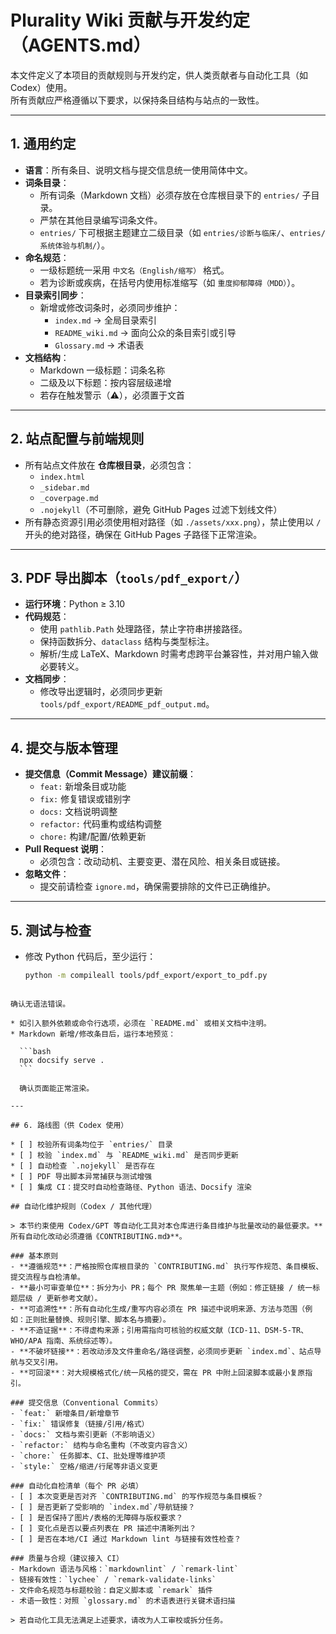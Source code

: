 # Plurality Wiki 贡献与开发约定（AGENTS.md）

本文件定义了本项目的贡献规则与开发约定，供人类贡献者与自动化工具（如 Codex）使用。  
所有贡献应严格遵循以下要求，以保持条目结构与站点的一致性。

---

## 1. 通用约定

- **语言**：所有条目、说明文档与提交信息统一使用简体中文。
- **词条目录**：
  - 所有词条（Markdown 文档）必须存放在仓库根目录下的 `entries/` 子目录。
  - 严禁在其他目录编写词条文件。
  - `entries/` 下可根据主题建立二级目录（如 `entries/诊断与临床/`、`entries/系统体验与机制/`）。
- **命名规范**：
  - 一级标题统一采用 `中文名（English/缩写）` 格式。
  - 若为诊断或疾病，在括号内使用标准缩写（如 `重度抑郁障碍（MDD）`）。
- **目录索引同步**：
  - 新增或修改词条时，必须同步维护：
    - `index.md` → 全局目录索引
    - `README_wiki.md` → 面向公众的条目索引或引导
    - `Glossary.md` → 术语表
- **文档结构**：
  - Markdown 一级标题：词条名称
  - 二级及以下标题：按内容层级递增
  - 若存在触发警示（⚠），必须置于文首

---

## 2. 站点配置与前端规则

- 所有站点文件放在 **仓库根目录**，必须包含：  
  - `index.html`  
  - `_sidebar.md`  
  - `_coverpage.md`  
  - `.nojekyll`（不可删除，避免 GitHub Pages 过滤下划线文件）  
- 所有静态资源引用必须使用相对路径（如 `./assets/xxx.png`），禁止使用以 `/` 开头的绝对路径，确保在 GitHub Pages 子路径下正常渲染。

---

## 3. PDF 导出脚本（`tools/pdf_export/`）

- **运行环境**：Python ≥ 3.10
- **代码规范**：
  - 使用 `pathlib.Path` 处理路径，禁止字符串拼接路径。
  - 保持函数拆分、`dataclass` 结构与类型标注。
  - 解析/生成 LaTeX、Markdown 时需考虑跨平台兼容性，并对用户输入做必要转义。
- **文档同步**：
  - 修改导出逻辑时，必须同步更新 `tools/pdf_export/README_pdf_output.md`。

---

## 4. 提交与版本管理

- **提交信息（Commit Message）建议前缀**：
  - `feat:` 新增条目或功能
  - `fix:` 修复错误或错别字
  - `docs:` 文档说明调整
  - `refactor:` 代码重构或结构调整
  - `chore:` 构建/配置/依赖更新
- **Pull Request 说明**：
  - 必须包含：改动动机、主要变更、潜在风险、相关条目或链接。
- **忽略文件**：
  - 提交前请检查 `ignore.md`，确保需要排除的文件已正确维护。

---

## 5. 测试与检查

- 修改 Python 代码后，至少运行：
  ```bash
  python -m compileall tools/pdf_export/export_to_pdf.py
````

确认无语法错误。

* 如引入额外依赖或命令行选项，必须在 `README.md` 或相关文档中注明。
* Markdown 新增/修改条目后，运行本地预览：

  ```bash
  npx docsify serve .
  ```

  确认页面能正常渲染。

---

## 6. 路线图（供 Codex 使用）

* [ ] 校验所有词条均位于 `entries/` 目录
* [ ] 校验 `index.md` 与 `README_wiki.md` 是否同步更新
* [ ] 自动检查 `.nojekyll` 是否存在
* [ ] PDF 导出脚本异常捕获与测试增强
* [ ] 集成 CI：提交时自动检查路径、Python 语法、Docsify 渲染

## 自动化维护规则（Codex / 其他代理）

> 本节约束使用 Codex/GPT 等自动化工具对本仓库进行条目维护与批量改动的最低要求。**所有自动化改动必须遵循《CONTRIBUTING.md》**。

### 基本原则
- **遵循规范**：严格按照仓库根目录的 `CONTRIBUTING.md` 执行写作规范、条目模板、提交流程与自检清单。
- **最小可审查单位**：拆分为小 PR；每个 PR 聚焦单一主题（例如：修正链接 / 统一标题层级 / 更新参考文献）。
- **可追溯性**：所有自动化生成/重写内容必须在 PR 描述中说明来源、方法与范围（例如：正则批量替换、规则引擎、脚本名与摘要）。
- **不造证据**：不得虚构来源；引用需指向可核验的权威文献（ICD-11、DSM-5-TR、WHO/APA 指南、系统综述等）。
- **不破坏链接**：若改动涉及文件重命名/路径调整，必须同步更新 `index.md`、站点导航与交叉引用。
- **可回滚**：对大规模格式化/统一风格的提交，需在 PR 中附上回滚脚本或最小复原指引。

### 提交信息（Conventional Commits）
- `feat:` 新增条目/新增章节
- `fix:` 错误修复（链接/引用/格式）
- `docs:` 文档与索引更新（不影响语义）
- `refactor:` 结构与命名重构（不改变内容含义）
- `chore:` 任务脚本、CI、批处理等维护项
- `style:` 空格/缩进/行尾等非语义变更

### 自动化自检清单（每个 PR 必填）
- [ ] 本次变更是否对齐 `CONTRIBUTING.md` 的写作规范与条目模板？
- [ ] 是否更新了受影响的 `index.md`/导航链接？
- [ ] 是否保持了图片/表格的无障碍与版权要求？
- [ ] 变化点是否以要点列表在 PR 描述中清晰列出？
- [ ] 是否在本地/CI 通过 Markdown lint 与链接有效性检查？

### 质量与合规（建议接入 CI）
- Markdown 语法与风格：`markdownlint` / `remark-lint`
- 链接有效性：`lychee` / `remark-validate-links`
- 文件命名规范与标题校验：自定义脚本或 `remark` 插件
- 术语一致性：对照 `glossary.md` 的术语表进行关键术语扫描

> 若自动化工具无法满足上述要求，请改为人工审校或拆分任务。

